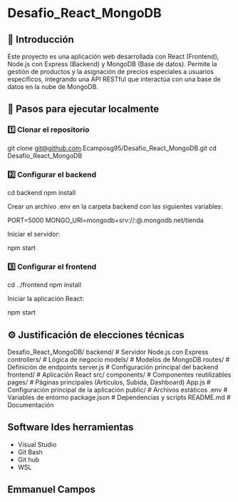 # Desafio_React_MongoDB

## 📌 Introducción

Este proyecto es una aplicación web desarrollada con React (Frontend), Node.js con Express (Backend) y MongoDB (Base de datos). Permite la gestión de productos y la asignación de precios especiales a usuarios específicos, integrando una API RESTful que interactúa con una base de datos en la nube de MongoDB.

## 🚀 Pasos para ejecutar localmente
### **1️⃣ Clonar el repositorio**

git clone git@github.com:Ecamposg95/Desafio_React_MongoDB.git
cd Desafio_React_MongoDB


### **2️⃣ Configurar el backend**

cd backend
npm install

Crear un archivo .env en la carpeta backend con las siguientes variables:


PORT=5000
MONGO_URI=mongodb+srv://<usuario>:<password>@<cluster>.mongodb.net/tienda

Iniciar el servidor:

npm start

### **3️⃣ Configurar el frontend**

cd ../frontend
npm install

Iniciar la aplicación React:

npm start



## ⚙️ Justificación de elecciones técnicas

Desafio_React_MongoDB/
    backend/               # Servidor Node.js con Express
        controllers/       # Lógica de negocio
        models/            # Modelos de MongoDB
        routes/            # Definición de endpoints
        server.js          # Configuración principal del backend
    frontend/              # Aplicación React
        src/
        components/    # Componentes reutilizables
        pages/         # Páginas principales (Artículos, Subida, Dashboard)
        App.js         # Configuración principal de la aplicación
        public/            # Archivos estáticos
    .env                   # Variables de entorno
    package.json           # Dependencias y scripts
    README.md              # Documentación


## Software Ides herramientas

- Visual Studio
- Git Bash
- Git hub
- WSL

## Emmanuel Campos
